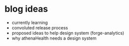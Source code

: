 # blog ideas

- currently learning
- convoluted release process
- proposed ideas to help design system (forge-analytics)
- why athenaHealth needs a design system